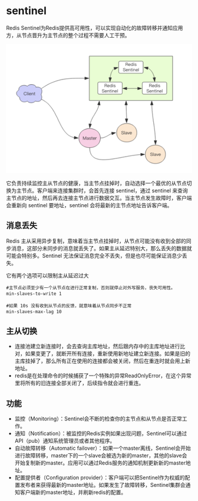 # sentinel

Redis Sentinel为Redis提供高可用性，可以实现自动化的故障转移并通知应用方，从节点晋升为主节点的整个过程不需要人工干预。

![](../../.gitbook/assets/image%20%2828%29.png)

它负责持续监控主从节点的健康，当主节点挂掉时，自动选择一个最优的从节点切换为主节点。客户端来连接集群时，会首先连接 sentinel，通过 sentinel 来查询主节点的地址，然后再去连接主节点进行数据交互。当主节点发生故障时，客户端会重新向 sentinel 要地址，sentinel 会将最新的主节点地址告诉客户端。

## 消息丢失

Redis 主从采用异步复制，意味着当主节点挂掉时，从节点可能没有收到全部的同步消息，这部分未同步的消息就丢失了。如果主从延迟特别大，那么丢失的数据就可能会特别多。Sentinel 无法保证消息完全不丢失，但是也尽可能保证消息少丢失。

它有两个选项可以限制主从延迟过大

```text
#主节点必须至少有一个从节点在进行正常复制，否则就停止对外写服务，丧失可用性。
min-slaves-to-write 1
 
#如果 10s 没有收到从节点的反馈，就意味着从节点同步不正常
min-slaves-max-lag 10
```

## 主从切换

* 连接池建立新连接时，会去查询主库地址，然后跟内存中的主库地址进行比对，如果变更了，就断开所有连接，重新使用新地址建立新连接。如果是旧的主库挂掉了，那么所有正在使用的连接都会被关闭，然后在重连时就会用上新地址。
* redis是在处理命令的时候捕获了一个特殊的异常ReadOnlyError，在这个异常里将所有的旧连接全部关闭了，后续指令就会进行重连。

## 功能

* 监控（Monitoring）：Sentinel会不断的检查你的主节点和从节点是否正常工作。 
* 通知（Notification）：被监控的Redis实例如果出现问题，Sentinel可以通过API（pub）通知系统管理员或者其他程序。 
* 自动故障转移（Automatic failover）：如果一个master离线，Sentinel会开始进行故障转移，master下的一个slave会被选为新的master，其他的slave会开始复制新的master。应用可以通过Redis服务的通知机制更新新的master地址。 
* 配置提供者（Configuration provider）：客户端可以把Sentinel作为权威的配置发布者来获得最新的master地址。如果发生了故障转移，Sentinel集群会通知客户端新的master地址，并刷新redis的配置。



